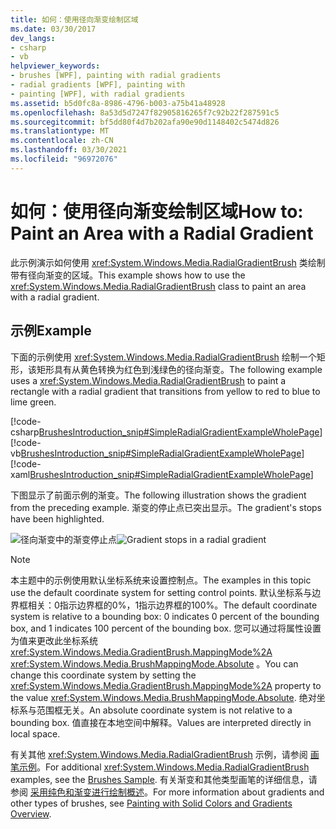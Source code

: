 ```yaml
---
title: 如何：使用径向渐变绘制区域
ms.date: 03/30/2017
dev_langs:
- csharp
- vb
helpviewer_keywords:
- brushes [WPF], painting with radial gradients
- radial gradients [WPF], painting with
- painting [WPF], with radial gradients
ms.assetid: b5d0fc8a-8986-4796-b003-a75b41a48928
ms.openlocfilehash: 8a53d5d7247f82905816265f7c92b22f287591c5
ms.sourcegitcommit: bf5dd80f4d7b202afa90e90d1148402c5474d826
ms.translationtype: MT
ms.contentlocale: zh-CN
ms.lasthandoff: 03/30/2021
ms.locfileid: "96972076"
---
```

# <a name="how-to-paint-an-area-with-a-radial-gradient"></a><span data-ttu-id="f9ae9-102">如何：使用径向渐变绘制区域</span><span class="sxs-lookup"><span data-stu-id="f9ae9-102">How to: Paint an Area with a Radial Gradient</span></span>
<span data-ttu-id="f9ae9-103">此示例演示如何使用 <xref:System.Windows.Media.RadialGradientBrush> 类绘制带有径向渐变的区域。</span><span class="sxs-lookup"><span data-stu-id="f9ae9-103">This example shows how to use the <xref:System.Windows.Media.RadialGradientBrush> class to paint an area with a radial gradient.</span></span>  
  
## <a name="example"></a><span data-ttu-id="f9ae9-104">示例</span><span class="sxs-lookup"><span data-stu-id="f9ae9-104">Example</span></span>  
 <span data-ttu-id="f9ae9-105">下面的示例使用 <xref:System.Windows.Media.RadialGradientBrush> 绘制一个矩形，该矩形具有从黄色转换为红色到浅绿色的径向渐变。</span><span class="sxs-lookup"><span data-stu-id="f9ae9-105">The following example uses a <xref:System.Windows.Media.RadialGradientBrush> to paint a rectangle with a radial gradient that transitions from yellow to red to blue to lime green.</span></span>  
  
 [!code-csharp[BrushesIntroduction_snip#SimpleRadialGradientExampleWholePage](~/samples/snippets/csharp/VS_Snippets_Wpf/BrushesIntroduction_snip/CSharp/RadialGradientBrushSnippet.cs#simpleradialgradientexamplewholepage)]
 [!code-vb[BrushesIntroduction_snip#SimpleRadialGradientExampleWholePage](~/samples/snippets/visualbasic/VS_Snippets_Wpf/BrushesIntroduction_snip/visualbasic/radialgradientbrushsnippet.vb#simpleradialgradientexamplewholepage)]
 [!code-xaml[BrushesIntroduction_snip#SimpleRadialGradientExampleWholePage](~/samples/snippets/xaml/VS_Snippets_Wpf/BrushesIntroduction_snip/XAML/RadialGradientBrushSnippet.xaml#simpleradialgradientexamplewholepage)]  
  
 <span data-ttu-id="f9ae9-106">下图显示了前面示例的渐变。</span><span class="sxs-lookup"><span data-stu-id="f9ae9-106">The following illustration shows the gradient from the preceding example.</span></span> <span data-ttu-id="f9ae9-107">渐变的停止点已突出显示。</span><span class="sxs-lookup"><span data-stu-id="f9ae9-107">The gradient's stops have been highlighted.</span></span>  
  
 <span data-ttu-id="f9ae9-108">![径向渐变中的渐变停止点](./media/wcpsdk-graphicsmm-4gradientstops-rg.png "wcpsdk_graphicsmm_4gradientstops_rg")</span><span class="sxs-lookup"><span data-stu-id="f9ae9-108">![Gradient stops in a radial gradient](./media/wcpsdk-graphicsmm-4gradientstops-rg.png "wcpsdk_graphicsmm_4gradientstops_rg")</span></span>  
  
> [!NOTE]
> <span data-ttu-id="f9ae9-109">本主题中的示例使用默认坐标系统来设置控制点。</span><span class="sxs-lookup"><span data-stu-id="f9ae9-109">The examples in this topic use the default coordinate system for setting control points.</span></span> <span data-ttu-id="f9ae9-110">默认坐标系与边界框相关：0指示边界框的0%，1指示边界框的100%。</span><span class="sxs-lookup"><span data-stu-id="f9ae9-110">The default coordinate system is relative to a bounding box: 0 indicates 0 percent of the bounding box, and 1 indicates 100 percent of the bounding box.</span></span> <span data-ttu-id="f9ae9-111">您可以通过将属性设置为值来更改此坐标系统 <xref:System.Windows.Media.GradientBrush.MappingMode%2A> <xref:System.Windows.Media.BrushMappingMode.Absolute> 。</span><span class="sxs-lookup"><span data-stu-id="f9ae9-111">You can change this coordinate system by setting the <xref:System.Windows.Media.GradientBrush.MappingMode%2A> property to the value <xref:System.Windows.Media.BrushMappingMode.Absolute>.</span></span> <span data-ttu-id="f9ae9-112">绝对坐标系与范围框无关。</span><span class="sxs-lookup"><span data-stu-id="f9ae9-112">An absolute coordinate system is not relative to a bounding box.</span></span> <span data-ttu-id="f9ae9-113">值直接在本地空间中解释。</span><span class="sxs-lookup"><span data-stu-id="f9ae9-113">Values are interpreted directly in local space.</span></span>  
  
 <span data-ttu-id="f9ae9-114">有关其他 <xref:System.Windows.Media.RadialGradientBrush> 示例，请参阅 [画笔示例](https://github.com/Microsoft/WPF-Samples/tree/master/Graphics/Brushes)。</span><span class="sxs-lookup"><span data-stu-id="f9ae9-114">For additional <xref:System.Windows.Media.RadialGradientBrush> examples, see the [Brushes Sample](https://github.com/Microsoft/WPF-Samples/tree/master/Graphics/Brushes).</span></span> <span data-ttu-id="f9ae9-115">有关渐变和其他类型画笔的详细信息，请参阅 [采用纯色和渐变进行绘制概述](painting-with-solid-colors-and-gradients-overview.md)。</span><span class="sxs-lookup"><span data-stu-id="f9ae9-115">For more information about gradients and other types of brushes, see [Painting with Solid Colors and Gradients Overview](painting-with-solid-colors-and-gradients-overview.md).</span></span>

